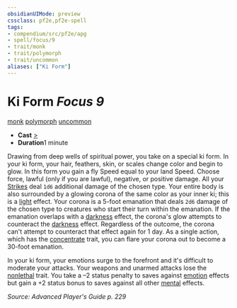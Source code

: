 ```yaml
---
obsidianUIMode: preview
cssclass: pf2e,pf2e-spell
tags:
- compendium/src/pf2e/apg
- spell/focus/9
- trait/monk
- trait/polymorph
- trait/uncommon
aliases: ["Ki Form"]
---
```

# Ki Form *Focus 9*   
[monk](/rules/traits/monk.md)  [polymorph](/rules/traits/polymorph.md)  [uncommon](/rules/traits/uncommon.md)  

- **Cast** [>](/rules/core-rulebook/chapter-9-playing-the-game.md#Actions "Single Action") 
- **Duration**1 minute

Drawing from deep wells of spiritual power, you take on a special ki form. In your ki form, your hair, feathers, skin, or scales change color and begin to glow. In this form you gain a fly Speed equal to your land Speed. Choose force, lawful (only if you are lawful), negative, or positive damage. All your [Strikes](/rules/actions/strike.md) deal `1d6` additional damage of the chosen type. Your entire body is also surrounded by a glowing corona of the same color as your inner ki; this is a [light](/rules/traits/light.md) effect. Your corona is a 5-foot emanation that deals `2d6` damage of the chosen type to creatures who start their turn within the emanation. If the emanation overlaps with a [darkness](/rules/traits/darkness.md) effect, the corona's glow attempts to counteract the [darkness](/rules/traits/darkness.md) effect. Regardless of the outcome, the corona can't attempt to counteract that effect again for 1 day. As a single action, which has the [concentrate](/rules/traits/concentrate.md) trait, you can flare your corona out to become a 30-foot emanation.

In your ki form, your emotions surge to the forefront and it's difficult to moderate your attacks. Your weapons and unarmed attacks lose the [nonlethal](/rules/traits/nonlethal.md) trait. You take a –2 status penalty to saves against [emotion](/rules/traits/emotion.md) effects but gain a +2 status bonus to saves against all other [mental](/rules/traits/mental.md) effects.

*Source: Advanced Player's Guide p. 229*